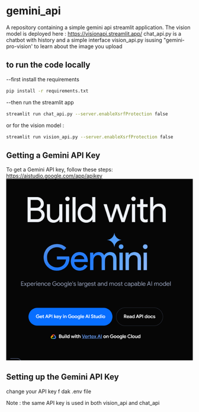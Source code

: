 # gemini_api
A repository containing a simple gemini api streamlit application.
The vision model is deployed here : https://visionapi.streamlit.app/
chat_api.py is a chatbot with history and a simple interface
vision_api.py isusing "gemini-pro-vision' to learn about the image you upload

## to run the code locally 
--first install the requirements
```bash
pip install -r requirements.txt
```
--then run the streamlit app
```bash
streamlit run chat_api.py --server.enableXsrfProtection false
```
or for the vision model :
```bash
streamlit run vision_api.py --server.enableXsrfProtection false
```
## Getting a Gemini API Key
To get a Gemini API key, follow these steps:
https://aistudio.google.com/app/apikey
![Image Description](image.png)

## Setting up the Gemini API Key
change your API key f dak .env file

Note : the same API key is used in both vision_api and chat_api

